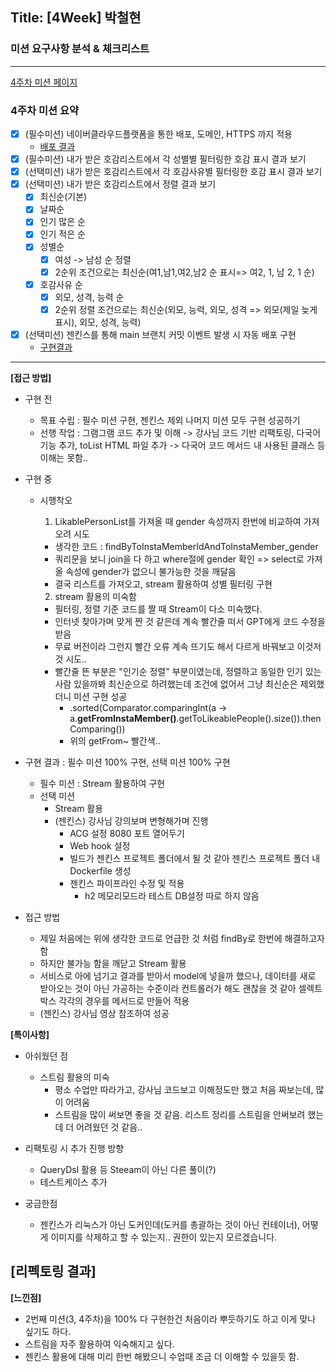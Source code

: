 ## Title: [4Week] 박철현

### 미션 요구사항 분석 & 체크리스트

---
[4주차 미션 페이지](https://wiken.io/ken/12201#4주차)

### 4주차 미션 요약
- [x] (필수미션) 네이버클라우드플랫폼을 통한 배포, 도메인, HTTPS 까지 적용
  - [배포 결과](www.codelike.shop)
- [x] (필수미션) 내가 받은 호감리스트에서 각 성별별 필터링한 호감 표시 결과 보기
- [x] (선택미션) 내가 받은 호감리스트에서 각 호감사유별 필터링한 호감 표시 결과 보기
- [x] (선택미션) 내가 받은 호감리스트에서 정렬 결과 보기
  - [x] 최신순(기본)
  - [x] 날짜순
  - [x] 인기 많은 순
  - [x] 인기 적은 순
  - [x] 성별순
    - [x] 여성 -> 남성 순 정렬
    - [x] 2순위 조건으로는 최신순(여1,남1,여2,남2 순 표시=> 여2, 1, 남 2, 1 순)
  - [x] 호감사유 순
    - [x] 외모, 성격, 능력 순
    - [x] 2순위 정렬 조건으로는 최신순(외모, 능력, 외모, 성격 => 외모(제일 늦게 표시), 외모, 성격, 능력)
- [x] (선택미션) 젠킨스를 통해 main 브랜치 커밋 이벤트 발생 시 자동 배포 구현
    - [구현결과](img.png)
---

**[접근 방법]**
<br>
- 구현 전
  - 목표 수립 : 필수 미션 구현, 젠킨스 제외 나머지 미션 모두 구현 성공하기
  - 선행 작업 : 그램그램 코드 추가 및 이해
    -> 강사님 코드 기반 리팩토링, 다국어 기능 추가, toList HTML 파일 추가
    -> 다국어 코드 메서드 내 사용된 클래스 등 이해는 못함..

- 구현 중
  - 시행착오
    1) LikablePersonList를 가져올 때 gender 속성까지 한번에 비교하여 가져오려 시도
      - 생각한  코드 : findByToInstaMemberIdAndToInstaMember_gender
      - 쿼리문을 보니 join을 다 하고 where절에 gender 확인 => select로 가져올 속성에 gender가 없으니 불가능한 것을 깨달음
      - 결국 리스트를 가져오고, stream 활용하여 성별 필터링 구현
    
    2) stream 활용의 미숙함
      - 필터링, 정렬 기준 코드를 짤 때 Stream이 다소 미숙했다.
      - 인터넷  찾아가며 맞게 짠 것 같은데 계속 빨간줄 떠서 GPT에게 코드 수정을 받음
      - 무료 버전이라 그런지 빨간 오류 계속 뜨기도 해서 다르게 바꿔보고 이것저것 시도..
      - 빨간줄 뜬 부분은 "인기순 정렬" 부분이였는데, 정렬하고 동일한 인기 있는 사람 있을까봐 
        최신순으로 하려했는데 조건에 없어서 그냥 최신순은 제외했더니 미션 구현 성공
        - .sorted(Comparator.comparingInt(a -> a.**getFromInstaMember()**.getToLikeablePeople().size()).thenComparing())
        - 위의 getFrom~ 빨간색..
- 구현 결과 : 필수 미션 100% 구현, 선택 미션 100% 구현
  - 필수 미션 : Stream 활용하여 구현
  - 선택 미션
    - Stream 활용
    - (젠킨스) 강사님 강의보며 변형해가며 진행
      - ACG 설정 8080 포트 열어두기
      - Web hook 설정
      - 빌드가 젠킨스 프로젝트 폴더에서 될 것 같아 젠킨스 프로젝트 폴더 내 Dockerfile 생성
      - 젠킨스 파이프라인 수정 및 적용
        - h2 메모리모드라 테스트 DB설정 따로 하지 않음

- 접근 방법
  - 제일 처음에는 위에 생각한 코드로 언급한 것 처럼 findBy로 한번에 해결하고자 함
  - 하지만 불가능 함을 깨닫고 Stream 활용
  - 서비스로 아에 넘기고 결과를 받아서 model에 넣을까 했으나, 데이터를 새로 받아오는 것이 아닌
    가공하는 수준이라 컨트롤러가 해도 괜찮을 것 같아 셀렉트 박스 각각의 경우를 메서드로 만들어 적용
  - (젠킨스) 강사님 영상 참조하여 성공

**[특이사항]**

- 아쉬웠던 점
  - 스트림 활용의 미숙
    - 평소 수업만 따라가고, 강사님 코드보고 이해정도만 했고 처음 짜보는데, 많이 어려움
    - 스트림을 많이 써보면 좋을 것 같음. 리스트 정리를 스트림을 안써보려 했는데 더 어려웠던 것 같음.. 

- 리팩토링 시 추가 진행 방향
  - QueryDsl 활용 등 Steeam이 아닌 다른 풀이(?)
  - 테스트케이스 추가

- 궁금한점
  - 젠킨스가 리눅스가 아닌 도커인데(도커를 총괄하는 것이 아닌 컨테이너), 
    어떻게 이미지를 삭제하고 할 수 있는지.. 권한이 있는지 모르겠습니다.

**[리펙토링 결과]**
- 

**[느낀점]**
- 2번째 미션(3, 4주차)을 100% 다 구현한건 처음이라 뿌듯하기도 하고 이게 맞나 싶기도 하다.
- 스트림을 자주 활용하여 익숙해지고 싶다.
- 젠킨스 활용에 대해 미리 한번 해봤으니 수업때 조금 더 이해할 수 있을듯 함.